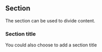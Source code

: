 ## Section
The section can be used to divide content.

### Section title
You could also choose to add a section title
